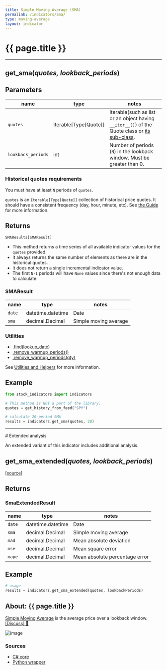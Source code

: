 ```yaml
---
title: Simple Moving Average (SMA)
permalink: /indicators/Sma/
type: moving-average
layout: indicator
---
```


# {{ page.title }}
<hr>

## **get_sma**(*quotes, lookback_periods*)

## Parameters

| name | type | notes
| -- |-- |--
| `quotes` | Iterable[Type[Quote]] | Iterable(such as list or an object having `__iter__()`) of the Quote class or [its sub-class]({{site.baseurl}}/guide/#using-custom-quote-classes).
| `lookback_periods` | int | Number of periods (`N`) in the lookback window.  Must be greater than 0.

<!-- | `candlePart` | CandlePart | Optional.  Specify the [OHLCV]({{site.baseurl}}/guide/#historical-quotes) candle part to evaluate.  See [CandlePart options](#candlepart-options) below.  Default is `CandlePart.Close` -->

### Historical quotes requirements

You must have at least `N` periods of `quotes`.

`quotes` is an `Iterable[Type[Quote]]` collection of historical price quotes.  It should have a consistent frequency (day, hour, minute, etc).  See [the Guide]({{site.baseurl}}/guide/#historical-quotes) for more information.

<!-- 
### CandlePart options

| type | description
|-- |--
| `CandlePart.Open` | Use `Open` price
| `CandlePart.High` | Use `High` price
| `CandlePart.Low` | Use `Low` price
| `CandlePart.Close` | Use `Close` price (default)
| `CandlePart.Volume` | Use `Volume` -->

## Returns

```python
SMAResults[SMAResult]
```

- This method returns a time series of all available indicator values for the `quotes` provided.
- It always returns the same number of elements as there are in the historical quotes.
- It does not return a single incremental indicator value.
- The first `N-1` periods will have `None` values since there's not enough data to calculate.

### SMAResult

| name | type | notes
| -- |-- |--
| `date` | datetime.datetime | Date
| `sma` | decimal.Decimal | Simple moving average

### Utilities

- [.find(lookup_date)]({{site.baseurl}}/utilities#find-indicator-result-by-date)
- [.remove_warmup_periods()]({{site.baseurl}}/utilities#remove-warmup-periods)
- [.remove_warmup_periods(qty)]({{site.baseurl}}/utilities#remove-warmup-periods)

See [Utilities and Helpers]({{site.baseurl}}/utilities#utilities-for-indicator-results) for more information.

## Example

```python
from stock_indicators import indicators

# This method is NOT a part of the library.
quotes = get_history_from_feed("SPY")

# calculate 20-period SMA
results = indicators.get_sma(quotes, 20)
```


<hr>
# Extended analysis

An extended variant of this indicator includes additional analysis.

## **get_sma_extended**(*quotes, lookback_periods*)
    
[[source]]({{site.sourceurl}}/sma.py)


## Returns

### SmaExtendedResult

| name | type | notes
| -- |-- |--
| `date` | datetime.datetime | Date
| `sma` | decimal.Decimal | Simple moving average
| `mad` | decimal.Decimal | Mean absolute deviation
| `mse` | decimal.Decimal | Mean square error
| `mape` | decimal.Decimal | Mean absolute percentage error

## Example

```python
# usage
results = indicators.get_sma_extended(quotes, lookbackPeriods)
```


## About: {{ page.title }}

[Simple Moving Average](https://en.wikipedia.org/wiki/Moving_average#Simple_moving_average) is the average price over a lookback window.
[[Discuss] :speech_balloon:]({{site.github.base_repository_url}}/discussions/240 "Community discussion about this indicator")

![image]({{site.charturl}}/Sma.png)

### Sources

- [C# core]({{site.base_sourceurl}}/s-z/Sma/Sma.cs)
- [Python wrapper]({{site.sourceurl}}/sma.py)
